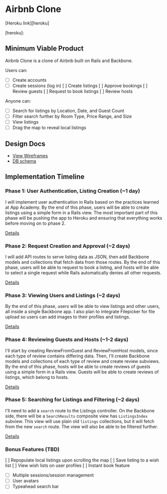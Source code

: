 # Airbnb Clone

[Heroku link][heroku]

[heroku]:

## Minimum Viable Product
Airbnb Clone is a clone of Airbnb built on Rails and Backbone.

Users can:
- [ ] Create accounts
- [ ] Create sessions (log in)
  [ ] Create listings
  [ ] Approve bookings
  [ ] Review guests
  [ ] Request to book listings
  [ ] Review hosts

Anyone can:
- [ ] Search for listings by Location, Date, and Guest Count
- [ ] Filter search further by Room Type, Price Range, and Size
- [ ] View listings
- [ ] Drag the map to reveal local listings

## Design Docs
* [View Wireframes][views]
* [DB schema][schema]

[views]: ./docs/views.md
[schema]: ./docs/schema.md

## Implementation Timeline

### Phase 1: User Authentication, Listing Creation (~1 day)
I will implement user authentication in Rails based on the practices learned at
App Academy. By the end of this phase, users will be able to create listings using a simple form in a Rails view. The most important part of this phase will be pushing the app to Heroku and ensuring that everything works before moving on to phase 2.

[Details][phase-one]

### Phase 2: Request Creation and Approval  (~2 days)
I will add API routes to serve listing data as JSON, then add Backbone models and collections that fetch data from those routes. By the end of this phase, users will be able to request to book a listing, and hosts will be able to select a single request while Rails automatically denies all other requests.

[Details][phase-two]

### Phase 3: Viewing Users and Listings (~2 days)
By the end of this phase, users will be able to view listings and other users, all inside a single Backbone app. I also plan to integrate Filepicker for file upload so users can add images to their profiles and listings.

[Details][phase-three]

### Phase 4: Reviewing Guests and Hosts (~1-2 days)
I'll start by creating ReviewFromGuest and ReviewFromHost models, since each type of review contains differing data. Then, I'll create Backbone models and collections of each type of review and create review subviews. By the end of this phase, hosts will be able to create reviews of guests using a simple form in a Rails view. Guests will be able to create reviews of listings, which belong to hosts.

[Details][phase-four]

### Phase 5: Searching for Listings and Filtering (~2 days)
I'll need to add a `search` route to the Listings controller. On the
Backbone side, there will be a `SearchResults` composite view has `ListingsIndex` subview. This view will use plain old `listings`
collections, but it will fetch from the new `search` route. The view will also be able to be filtered further.


[Details][phase-five]

### Bonus Features (TBD)
  [ ] Repopulate local listings upon scrolling the map
  [ ] Save listing to a wish list
  [ ] View wish lists on user profiles
  [ ] Instant book feature
- [ ] Multiple sessions/session management
- [ ] User avatars
- [ ] Typeahead search bar

[phase-one]: ./docs/phases/phase1.md
[phase-two]: ./docs/phases/phase2.md
[phase-three]: ./docs/phases/phase3.md
[phase-four]: ./docs/phases/phase4.md
[phase-five]: ./docs/phases/phase5.md
